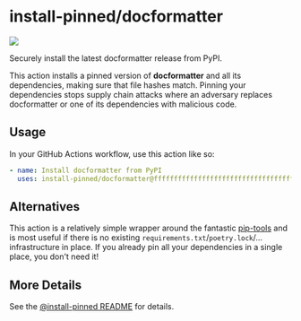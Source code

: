 

# install-pinned/docformatter

![](https://shields.io/badge/python-3.7%20%7C%203.8%20%7C%203.9%20%7C%203.10-blue)

Securely install the latest docformatter release from PyPI.

This action installs a pinned version of **docformatter** and all its dependencies,         making sure that file hashes match. Pinning your dependencies stops supply chain attacks where an adversary         replaces docformatter or one of its dependencies with malicious code.

## Usage

In your GitHub Actions workflow, use this action like so:

```yaml
- name: Install docformatter from PyPI
  uses: install-pinned/docformatter@ffffffffffffffffffffffffffffffffffffffff
```

## Alternatives

This action is a relatively simple wrapper around the fantastic [pip-tools](https://pip-tools.rtfd.io)         and is most useful if there is no existing `requirements.txt`/`poetry.lock`/... infrastructure in place.         If you already pin all your dependencies in a single place, you don't need it!

## More Details

See the [@install-pinned README](https://github.com/install-pinned) for details.
